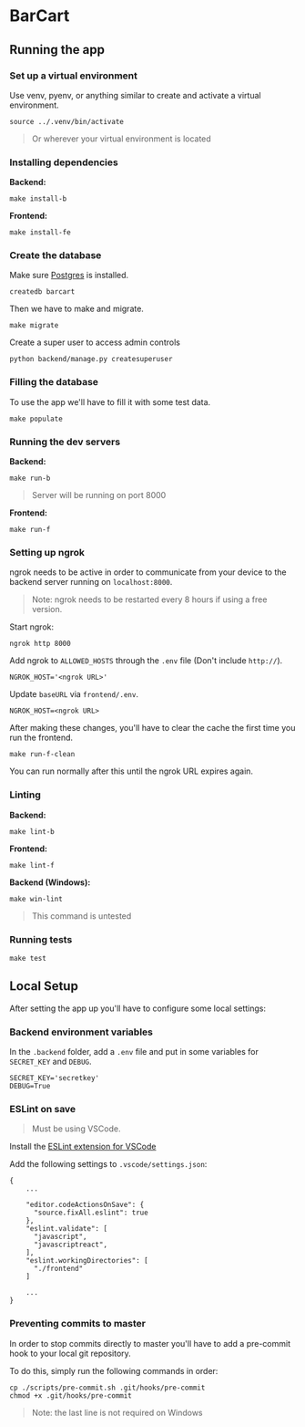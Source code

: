 # BarCart

## Running the app

### Set up a virtual environment

Use venv, pyenv, or anything similar to create and activate a virtual environment.

```shell
source ../.venv/bin/activate
```
> Or wherever your virtual environment is located

### Installing dependencies

**Backend:**
```shell
make install-b
```

**Frontend:**
```shell
make install-fe
```

### Create the database

Make sure [Postgres](https://postgresapp.com/) is installed.

```shell
createdb barcart
```

Then we have to make and migrate.

```shell
make migrate
```

Create a super user to access admin controls

```
python backend/manage.py createsuperuser
```

### Filling the database

To use the app we'll have to fill it with some test data.

```shell
make populate
```

### Running the dev servers

**Backend:**
```shell
make run-b
```
> Server will be running on port 8000

**Frontend:**
```shell
make run-f
```

### Setting up ngrok

ngrok needs to be active in order to communicate from your device to the backend server running on `localhost:8000`.
> Note: ngrok needs to be restarted every 8 hours if using a free version.

Start ngrok:

```shell
ngrok http 8000
```

Add ngrok to `ALLOWED_HOSTS` through the `.env` file (Don't include `http://`).

```
NGROK_HOST='<ngrok URL>'
```

Update `baseURL` via `frontend/.env`.

```
NGROK_HOST=<ngrok URL>
```

After making these changes, you'll have to clear the cache the first time you run the frontend.

```shell
make run-f-clean
```

You can run normally after this until the ngrok URL expires again.

### Linting

**Backend:**
```shell
make lint-b
```

**Frontend:**
```shell
make lint-f
```

**Backend (Windows):**
```shell
make win-lint
```
> This command is untested

### Running tests

```shell
make test
```

## Local Setup

After setting the app up you'll have to configure some local settings:

### Backend environment variables

In the `.backend` folder, add a `.env` file and put in some variables for `SECRET_KEY` and `DEBUG`.

```
SECRET_KEY='secretkey'
DEBUG=True
```

### ESLint on save

> Must be using VSCode.

Install the [ESLint extension for VSCode](https://marketplace.visualstudio.com/items?itemName=dbaeumer.vscode-eslint)

Add the following settings to `.vscode/settings.json`:

```
{   
    ...

    "editor.codeActionsOnSave": {
      "source.fixAll.eslint": true
    },
    "eslint.validate": [
      "javascript",
      "javascriptreact",
    ],
    "eslint.workingDirectories": [
      "./frontend"
    ]

    ...
}
```

### Preventing commits to master

In order to stop commits directly to master you'll have to add a pre-commit hook to your local git repository.

To do this, simply run the following commands in order:

```shell
cp ./scripts/pre-commit.sh .git/hooks/pre-commit
chmod +x .git/hooks/pre-commit
```
> Note: the last line is not required on Windows